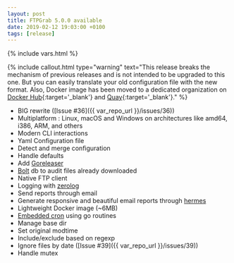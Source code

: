 ```yaml
---
layout: post
title: FTPGrab 5.0.0 available
date: 2019-02-12 19:03:00 +0100
tags: [release]
---
```

{% include vars.html %}

{% include callout.html type="warning" text="This release breaks the mechanism of previous releases and is not intended to be upgraded to this one. But you can easily translate your old configuration file with the new format. Also, Docker image has been moved to a dedicated organization on [Docker Hub](https://hub.docker.com/u/ftpgrab){:target='_blank'} and [Quay](https://quay.io/organization/ftpgrab){:target='_blank'}." %}

* BIG rewrite ([Issue #36]({{ var_repo_url }}/issues/36))
* Multiplatform : Linux, macOS and Windows on architectures like amd64, i386, ARM, and others
* Modern CLI interactions
* Yaml Configuration file
* Detect and merge configuration
* Handle defaults
* Add [Goreleaser](https://goreleaser.com/)
* [Bolt](https://github.com/etcd-io/bbolt) db to audit files already downloaded
* Native FTP client
* Logging with [zerolog](https://github.com/rs/zerolog)
* Send reports through email
* Generate responsive and beautiful email reports through [hermes](https://github.com/matcornic/hermes/)
* Lightweight Docker image (~6MB)
* [Embedded cron](https://github.com/crazy-max/cron) using go routines
* Manage base dir
* Set original modtime
* Include/exclude based on regexp
* Ignore files by date ([Issue #39]({{ var_repo_url }}/issues/39))
* Handle mutex
